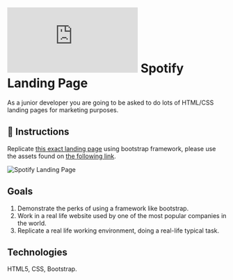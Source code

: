 # ![alt text](https://assets.breatheco.de/apis/img/images.php?blob&random&cat=icon&tags=breathecode,32)  Spotify Landing Page

As a junior developer you are going to be asked to do lots of HTML/CSS landing pages for marketing purposes.

## 📝 Instructions

Replicate [this exact landing page](https://projects.breatheco.de/json?slug=spotify-landing-page&preview) using bootstrap framework, please use the assets found on [the following link](https://projects.breatheco.de/p/css/junior/spotify-landing-page/assets.zip).

![Spotify Landing Page](https://projects.breatheco.de/json?slug=spotify-landing-page&preview)

## Goals

1. Demonstrate the perks of using a framework like bootstrap.
2. Work in a real life website used by one of the most popular companies in the world.
3. Replicate a real life working environment, doing a real-life typical task.

## Technologies

HTML5, CSS, Bootstrap.
